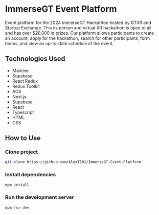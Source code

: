 # ImmerseGT Event Platform

Event platform for the 2024 ImmerseGT Hackathon hosted by GTXR and Startup Exchange. This in-person and virtual XR hackathon is open to all and has over $20,000 in prizes.
Our platform allows participants to create an account, apply for the hackathon, search for other participants, form teams, and view an up-to-date schedule of the event.

## Technologies Used

- Mantine
- Supabase
- React Redux
- Redux Toolkit
- AOS
- Next.js
- Supabase
- React
- Typescript
- HTML
- CSS

## How to Use

### Clone project

```bash
git clone https://github.com/AlexT101/ImmerseGT-Event-Platform
```

### Install dependencies

```bash
npm install
```

### Run the development server

```bash
npm run dev
```